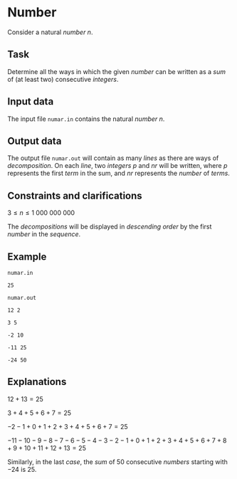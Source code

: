 # Number

Consider a natural $number$ $n$.

## Task

Determine all the ways in which the given $number$ can be written as a $sum$ of (at least two) consecutive $integers$.

## Input data

The input file `numar.in` contains the natural $number$ $n$.

## Output data

The output file `numar.out` will contain as many $lines$ as there are ways of $decomposition$. On each $line$, two $integers$ $p$ and $nr$ will be written, where $p$ represents the first $term$ in the sum, and $nr$ represents the $number$ of $terms$.

## Constraints and clarifications

$3 \leq n \leq 1\ 000\ 000\ 000$

The $decompositions$ will be displayed in $descending$ $order$ by the first $number$ in the $sequence$.

## Example

`numar.in`

`25`

`numar.out`

`12 2`

`3 5`

`-2 10`

`-11 25`

`-24 50`

## Explanations

$12 + 13 = 25$

$3 + 4 + 5 + 6 + 7 = 25$

$-2 -1 + 0 + 1 + 2 + 3 + 4 + 5 + 6 + 7 = 25$

$-11 -10 -9 -8 -7 -6 -5 -4 -3 -2 -1 + 0 + 1 + 2 + 3 + 4 + 5 + 6 + 7 + 8 + 9 + 10 + 11 + 12 + 13 = 25$

Similarly, in the last $case$, the $sum$ of $50$ consecutive $numbers$ starting with $-24$ is $25$.